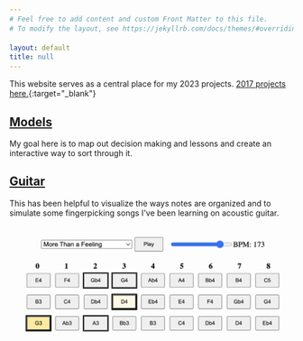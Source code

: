 ```yaml
---
# Feel free to add content and custom Front Matter to this file.
# To modify the layout, see https://jekyllrb.com/docs/themes/#overriding-theme-defaults

layout: default
title: null
---
```


This website serves as a central place for my 2023 projects. [2017 projects here.](https://2017.borhyne.com){:target="_blank"}


## [Models](/models/)
My goal here is to map out decision making and lessons and create an interactive way to sort through it.

## [Guitar](/guitar/)
This has been helpful to visualize the ways notes are organized and to simulate some fingerpicking songs I've been learning on acoustic guitar.

[![Guitar Simulator](/img/guitarsim.png)](/guitar/)
